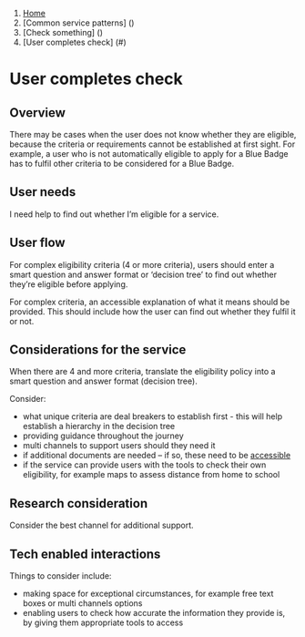 1.  [Home](/docs/core/contents)
2.	[Common service patterns] ()
3.  [Check something] ()
4.  [User completes check] (#)

# User completes check

## Overview

There may be cases when the user does not know whether they are eligible, because the criteria or requirements cannot be established at first sight. For example, a user who is not automatically eligible to apply for a Blue Badge has to fulfil other criteria to be considered for a Blue Badge.

## User needs

I need help to find out whether I’m eligible for a service.

## User flow

For complex eligibility criteria (4 or more criteria), users should enter a smart question and answer format or ‘decision tree’ to find out whether they’re eligible  before applying. 

For complex criteria, an accessible explanation of what it means should be provided. This should include how the user can find out whether they fulfil it or not. 

## Considerations for the service

When there are 4 and more criteria, translate the eligibility policy into a smart question and answer format (decision tree).

Consider:

* what unique criteria are deal breakers to establish first - this will help establish a hierarchy in the decision tree
* providing guidance throughout the journey
* multi channels to support users should they need it 
* if additional documents are needed – if so, these need to be [accessible](https://essex-design-system.herokuapp.com/docs/core/accessibility/overview)
* if the service can provide users with the tools to check their own eligibility, for example maps to assess distance from home to school

## Research consideration

Consider the best channel for additional support.

## Tech enabled interactions

Things to consider include:

* making space for exceptional circumstances, for example free text boxes or multi channels options
* enabling users to check how accurate the information they provide is, by giving them appropriate tools to access
